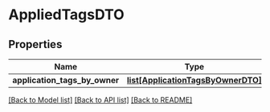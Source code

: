 # AppliedTagsDTO

## Properties

| Name                          | Type                                                                | Description | Notes      |
| ----------------------------- | ------------------------------------------------------------------- | ----------- | ---------- |
| **application_tags_by_owner** | [**list[ApplicationTagsByOwnerDTO]**](ApplicationTagsByOwnerDTO.md) |             | [optional] |

[[Back to Model list]](../README.md#documentation-for-models) [[Back to API list]](../README.md#documentation-for-api-endpoints) [[Back to README]](../README.md)
